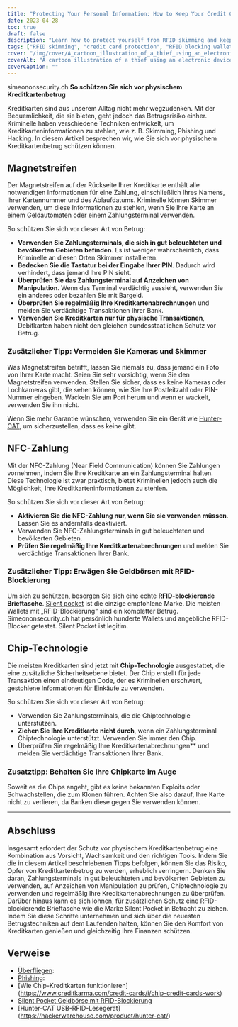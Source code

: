 ```yaml
---
title: "Protecting Your Personal Information: How to Keep Your Credit Cards Safe from RFID Skimming and other Physical Attacks"
date: 2023-04-28
toc: true
draft: false
description: "Learn how to protect yourself from RFID skimming and keep your credit card information secure with these simple tips."
tags: ["RFID skimming", "credit card protection", "RFID blocking wallets", "chip credit cards", "phishing", "cybersecurity", "identity theft", "privacy", "contactless payments", "mobile payments", "financial security", "smart cards", "NFC", "encryption", "data protection", "RFID readers", "RFID technology", "electronic pickpocketing", "silent pocket", "hunter-cat"]
cover: "/img/cover/A_cartoon_illustration_of_a_thief_using_an_electronic_device.png"
coverAlt: "A cartoon illustration of a thief using an electronic device to steal credit card information from a person's wallet."
coverCaption: ""
---
```

simeononsecurity.ch
 **So schützen Sie sich vor physischem Kreditkartenbetrug**
 
 Kreditkarten sind aus unserem Alltag nicht mehr wegzudenken. Mit der Bequemlichkeit, die sie bieten, geht jedoch das Betrugsrisiko einher. Kriminelle haben verschiedene Techniken entwickelt, um Kreditkarteninformationen zu stehlen, wie z. B. Skimming, Phishing und Hacking. In diesem Artikel besprechen wir, wie Sie sich vor physischem Kreditkartenbetrug schützen können.
 
 ## Magnetstreifen
 
 Der Magnetstreifen auf der Rückseite Ihrer Kreditkarte enthält alle notwendigen Informationen für eine Zahlung, einschließlich Ihres Namens, Ihrer Kartennummer und des Ablaufdatums. Kriminelle können Skimmer verwenden, um diese Informationen zu stehlen, wenn Sie Ihre Karte an einem Geldautomaten oder einem Zahlungsterminal verwenden.
 
 So schützen Sie sich vor dieser Art von Betrug:
 
 - **Verwenden Sie Zahlungsterminals, die sich in gut beleuchteten und bevölkerten Gebieten befinden**. Es ist weniger wahrscheinlich, dass Kriminelle an diesen Orten Skimmer installieren.
 - **Bedecken Sie die Tastatur bei der Eingabe Ihrer PIN**. Dadurch wird verhindert, dass jemand Ihre PIN sieht.
 - **Überprüfen Sie das Zahlungsterminal auf Anzeichen von Manipulation**. Wenn das Terminal verdächtig aussieht, verwenden Sie ein anderes oder bezahlen Sie mit Bargeld.
 - **Überprüfen Sie regelmäßig Ihre Kreditkartenabrechnungen** und melden Sie verdächtige Transaktionen Ihrer Bank.
 - **Verwenden Sie Kreditkarten nur für physische Transaktionen**, Debitkarten haben nicht den gleichen bundesstaatlichen Schutz vor Betrug.
 
 ### Zusätzlicher Tipp: Vermeiden Sie Kameras und Skimmer
 
 Was Magnetstreifen betrifft, lassen Sie niemals zu, dass jemand ein Foto von Ihrer Karte macht. Seien Sie sehr vorsichtig, wenn Sie den Magnetstreifen verwenden. Stellen Sie sicher, dass es keine Kameras oder Lochkameras gibt, die sehen können, wie Sie Ihre Postleitzahl oder PIN-Nummer eingeben. Wackeln Sie am Port herum und wenn er wackelt, verwenden Sie ihn nicht.
 
 Wenn Sie mehr Garantie wünschen, verwenden Sie ein Gerät wie [Hunter-CAT](https://hackerwarehouse.com/product/hunter-cat/), um sicherzustellen, dass es keine gibt.
 
 ## NFC-Zahlung
 
 Mit der NFC-Zahlung (Near Field Communication) können Sie Zahlungen vornehmen, indem Sie Ihre Kreditkarte an ein Zahlungsterminal halten. Diese Technologie ist zwar praktisch, bietet Kriminellen jedoch auch die Möglichkeit, Ihre Kreditkarteninformationen zu stehlen.
 
 So schützen Sie sich vor dieser Art von Betrug:
 
 - **Aktivieren Sie die NFC-Zahlung nur, wenn Sie sie verwenden müssen**. Lassen Sie es andernfalls deaktiviert.
 - Verwenden Sie NFC-Zahlungsterminals in gut beleuchteten und bevölkerten Gebieten.
 - **Prüfen Sie regelmäßig Ihre Kreditkartenabrechnungen** und melden Sie verdächtige Transaktionen Ihrer Bank.
 
 ### Zusätzlicher Tipp: Erwägen Sie Geldbörsen mit RFID-Blockierung
 
 Um sich zu schützen, besorgen Sie sich eine echte **RFID-blockierende Brieftasche**. [Silent pocket](https://amzn.to/421J6o6) ist die einzige empfohlene Marke. Die meisten Wallets mit „RFID-Blockierung“ sind ein kompletter Betrug. Simeononsecurity.ch hat persönlich hunderte Wallets und angebliche RFID-Blocker getestet. Silent Pocket ist legitim.
 
 ## Chip-Technologie
 
 Die meisten Kreditkarten sind jetzt mit **Chip-Technologie** ausgestattet, die eine zusätzliche Sicherheitsebene bietet. Der Chip erstellt für jede Transaktion einen eindeutigen Code, der es Kriminellen erschwert, gestohlene Informationen für Einkäufe zu verwenden.
 
 So schützen Sie sich vor dieser Art von Betrug:
 
 - Verwenden Sie Zahlungsterminals, die die Chiptechnologie unterstützen.
 - **Ziehen Sie Ihre Kreditkarte nicht durch**, wenn ein Zahlungsterminal Chiptechnologie unterstützt. Verwenden Sie immer den Chip.
 - Überprüfen Sie regelmäßig Ihre Kreditkartenabrechnungen** und melden Sie verdächtige Transaktionen Ihrer Bank.
 
 ### Zusatztipp: Behalten Sie Ihre Chipkarte im Auge
 
 Soweit es die Chips angeht, gibt es keine bekannten Exploits oder Schwachstellen, die zum Klonen führen. Achten Sie also darauf, Ihre Karte nicht zu verlieren, da Banken diese gegen Sie verwenden können.
 
 ______
 
 ## Abschluss
 
 Insgesamt erfordert der Schutz vor physischem Kreditkartenbetrug eine Kombination aus Vorsicht, Wachsamkeit und den richtigen Tools. Indem Sie die in diesem Artikel beschriebenen Tipps befolgen, können Sie das Risiko, Opfer von Kreditkartenbetrug zu werden, erheblich verringern. Denken Sie daran, Zahlungsterminals in gut beleuchteten und bevölkerten Gebieten zu verwenden, auf Anzeichen von Manipulation zu prüfen, Chiptechnologie zu verwenden und regelmäßig Ihre Kreditkartenabrechnungen zu überprüfen. Darüber hinaus kann es sich lohnen, für zusätzlichen Schutz eine RFID-blockierende Brieftasche wie die Marke Silent Pocket in Betracht zu ziehen. Indem Sie diese Schritte unternehmen und sich über die neuesten Betrugstechniken auf dem Laufenden halten, können Sie den Komfort von Kreditkarten genießen und gleichzeitig Ihre Finanzen schützen.
 
 
 ## Verweise
 
 - [Überfliegen](https://www.investopedia.com/terms/s/skimming.asp):
 - [Phishing](https://www.investopedia.com/terms/p/phishing.asp):
 - [Wie Chip-Kreditkarten funktionieren] (https://www.creditkarma.com/credit-cards/i/chip-credit-cards-work)
 - [Silent Pocket Geldbörse mit RFID-Blockierung](https://amzn.to/421J6o6)
 - [Hunter-CAT USB-RFID-Lesegerät] (https://hackerwarehouse.com/product/hunter-cat/)